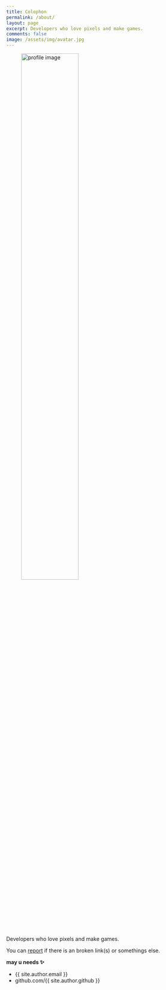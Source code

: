 ```yaml
---
title: Colophon
permalink: /about/
layout: page
excerpt: Developers who love pixels and make games.
comments: false
image: /assets/img/avatar.jpg
---
```


<figure>
<img src="{{ page.image }}" alt="profile image" width="60%">
<figcaption></figcaption>
</figure>

Developers who love pixels and make games.

You can [report](https://github.com/Epheria/project-arca-blog/issues/new) if there is an broken link(s) or somethings else.

**may u needs ✨**

- {{ site.author.email }}
- github.com/{{ site.author.github }}
